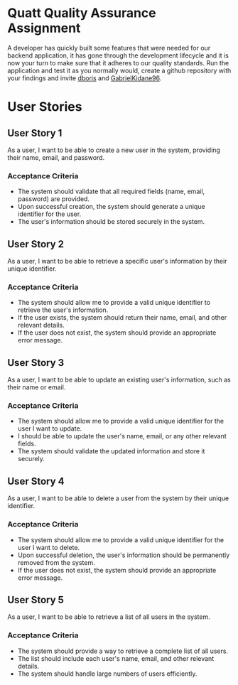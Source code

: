 # Quatt Quality Assurance Assignment

A developer has quickly built some features that were needed for our backend application, it has gone through the development lifecycle and it is now your turn to make sure that it adheres to our quality standards. Run the application and test it as you normally would, create a github repository with your findings and invite [dboris](https://github.com/diboris) and [GabrielKidane96](https://github.com/GabrielKidane96).

# User Stories

## User Story 1

As a user, I want to be able to create a new user in the system, providing their name, email, and password.

### Acceptance Criteria

- The system should validate that all required fields (name, email, password) are provided.
- Upon successful creation, the system should generate a unique identifier for the user.
- The user's information should be stored securely in the system.

## User Story 2

As a user, I want to be able to retrieve a specific user's information by their unique identifier.

### Acceptance Criteria

- The system should allow me to provide a valid unique identifier to retrieve the user's information.
- If the user exists, the system should return their name, email, and other relevant details.
- If the user does not exist, the system should provide an appropriate error message.

## User Story 3

As a user, I want to be able to update an existing user's information, such as their name or email.

### Acceptance Criteria

- The system should allow me to provide a valid unique identifier for the user I want to update.
- I should be able to update the user's name, email, or any other relevant fields.
- The system should validate the updated information and store it securely.

## User Story 4

As a user, I want to be able to delete a user from the system by their unique identifier.

### Acceptance Criteria

- The system should allow me to provide a valid unique identifier for the user I want to delete.
- Upon successful deletion, the user's information should be permanently removed from the system.
- If the user does not exist, the system should provide an appropriate error message.

## User Story 5

As a user, I want to be able to retrieve a list of all users in the system.

### Acceptance Criteria

- The system should provide a way to retrieve a complete list of all users.
- The list should include each user's name, email, and other relevant details.
- The system should handle large numbers of users efficiently.
